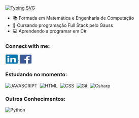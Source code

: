 [![Typing SVG](https://readme-typing-svg.herokuapp.com/?color=F73BE0&size=35&center=true&vCenter=true&width=1000&lines=Olá,+Meu+Nome+é+Denise+Yuki;Dev+Full+Stack;+:%29)](https://git.io/typing-svg)

- 📚  Formada em Matemática e Engenharia de Computação
- 🧠 Cursando programação Full Stack pelo Gauss
- 💻 Aprendendo a programar em C#

<p align="left">
<h3 align="left">Connect with me:</h3>
<a href="https://www.linkedin.com/in/deniseyuki/" target="blank"><img align="center" src="https://raw.githubusercontent.com/devicons/devicon/master/icons/linkedin/linkedin-original.svg" alt="devesh-kumar-singh-b43580136" height="30" width="40" /> </a>
<a href="https://www.facebook.com/profile.php?id=100082453116640" target="blank"><img align="center" src="https://raw.githubusercontent.com/devicons/devicon/master/icons/facebook/facebook-original.svg" alt="devesh19.07" height="30" width="40" /> </a>

</a>
</p>

### Estudando no momento:
![JAVASCRIPT](https://img.shields.io/badge/-Javascript-0D1117?style=for-the-badge&logo=JavaScript&logoColor=yellow&labelColor=0D1117)&nbsp;
![HTML](https://img.shields.io/badge/-HTML-0D1117?style=for-the-badge&logo=HTML5&labelColor=0D1117)&nbsp;
![CSS](https://img.shields.io/badge/-CSS-0D1117?style=for-the-badge&logo=CSS3&logoColor=1572B6&labelColor=0D1117)&nbsp;
![Git](https://img.shields.io/badge/-Git-0D1117?style=for-the-badge&logo=git&labelColor=0D1117)&nbsp;
![Csharp]()

### Outros Conhecimentos:
![Python](https://img.shields.io/badge/-Python-0D1117?style=for-the-badge&logo=python&labelColor=0D1117&textColor=0D1117)&nbsp;
